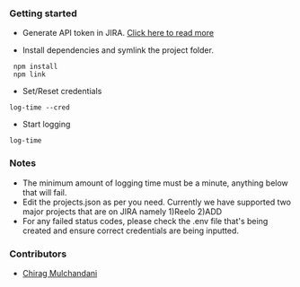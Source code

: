 ### Getting started

- Generate API token in JIRA. [Click here to read more](https://confluence.atlassian.com/cloud/api-tokens-938839638.html)

- Install dependencies and symlink the project folder.

```
 npm install
 npm link
```

- Set/Reset credentials

```
log-time --cred
```

- Start logging

```
log-time
```

### Notes

- The minimum amount of logging time must be a minute, anything below that will fail.
- Edit the projects.json as per you need. Currently we have supported two major projects that are on JIRA namely 1)Reelo 2)ADD
- For any failed status codes, please check the .env file that's being created and ensure correct credentials are being inputted.

### Contributors

- [Chirag Mulchandani](https://github.com/chiragsolutelabs)
